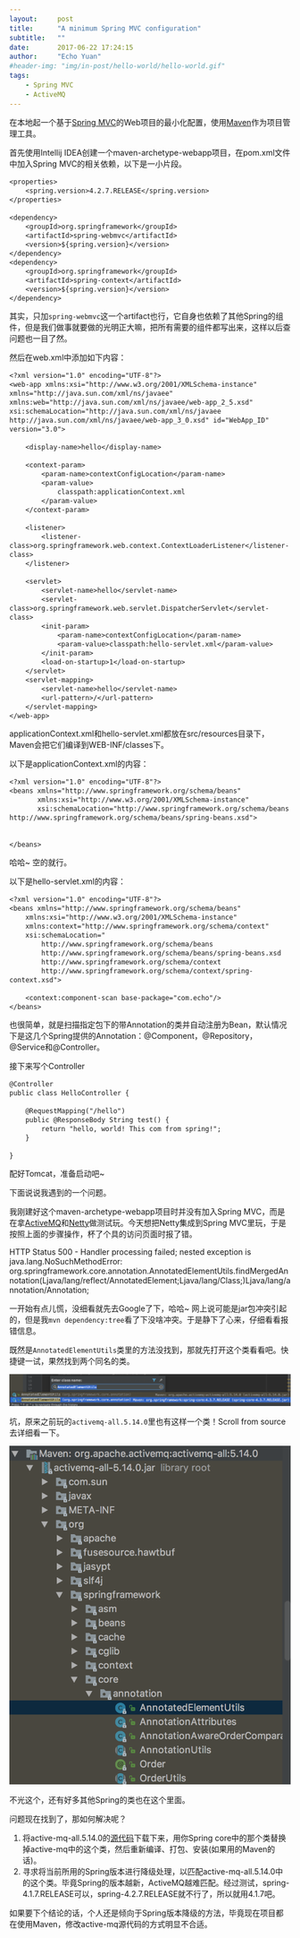 ```yaml
---
layout:     post
title:      "A minimum Spring MVC configuration"
subtitle:   ""
date:       2017-06-22 17:24:15
author:     "Echo Yuan"
#header-img: "img/in-post/hello-world/hello-world.gif"
tags:
    - Spring MVC
    - ActiveMQ
---
```

在本地起一个基于[Spring MVC](http://docs.spring.io/spring/docs/current/spring-framework-reference/htmlsingle/#spring-web)的Web项目的最小化配置，使用[Maven](http://maven.apache.org/)作为项目管理工具。

首先使用Intellij IDEA创建一个maven-archetype-webapp项目，在pom.xml文件中加入Spring MVC的相关依赖，以下是一小片段。
```
<properties>
    <spring.version>4.2.7.RELEASE</spring.version>
</properties>

<dependency>
    <groupId>org.springframework</groupId>
    <artifactId>spring-webmvc</artifactId>
    <version>${spring.version}</version>
</dependency>
<dependency>
    <groupId>org.springframework</groupId>
    <artifactId>spring-context</artifactId>
    <version>${spring.version}</version>
</dependency>
```
其实，只加`spring-webmvc`这一个artifact也行，它自身也依赖了其他Spring的组件，但是我们做事就要做的光明正大嘛，把所有需要的组件都写出来，这样以后查问题也一目了然。

然后在web.xml中添加如下内容：
```
<?xml version="1.0" encoding="UTF-8"?>
<web-app xmlns:xsi="http://www.w3.org/2001/XMLSchema-instance" xmlns="http://java.sun.com/xml/ns/javaee" xmlns:web="http://java.sun.com/xml/ns/javaee/web-app_2_5.xsd" xsi:schemaLocation="http://java.sun.com/xml/ns/javaee http://java.sun.com/xml/ns/javaee/web-app_3_0.xsd" id="WebApp_ID" version="3.0">

    <display-name>hello</display-name>

    <context-param>
        <param-name>contextConfigLocation</param-name>
        <param-value>
            classpath:applicationContext.xml
        </param-value>
    </context-param>

    <listener>
        <listener-class>org.springframework.web.context.ContextLoaderListener</listener-class>
    </listener>

    <servlet>
        <servlet-name>hello</servlet-name>
        <servlet-class>org.springframework.web.servlet.DispatcherServlet</servlet-class>
        <init-param>
            <param-name>contextConfigLocation</param-name>
            <param-value>classpath:hello-servlet.xml</param-value>
        </init-param>
        <load-on-startup>1</load-on-startup>
    </servlet>
    <servlet-mapping>
        <servlet-name>hello</servlet-name>
        <url-pattern>/</url-pattern>
    </servlet-mapping>
</web-app>

```
applicationContext.xml和hello-servlet.xml都放在src/resources目录下，Maven会把它们编译到WEB-INF/classes下。

以下是applicationContext.xml的内容：
```
<?xml version="1.0" encoding="UTF-8"?>
<beans xmlns="http://www.springframework.org/schema/beans"
       xmlns:xsi="http://www.w3.org/2001/XMLSchema-instance"
       xsi:schemaLocation="http://www.springframework.org/schema/beans http://www.springframework.org/schema/beans/spring-beans.xsd">


</beans>
```
哈哈~ 空的就行。

以下是hello-servlet.xml的内容：
```
<?xml version="1.0" encoding="UTF-8"?>
<beans xmlns="http://www.springframework.org/schema/beans"
    xmlns:xsi="http://www.w3.org/2001/XMLSchema-instance"
    xmlns:context="http://www.springframework.org/schema/context"
    xsi:schemaLocation="
        http://www.springframework.org/schema/beans
        http://www.springframework.org/schema/beans/spring-beans.xsd
        http://www.springframework.org/schema/context
        http://www.springframework.org/schema/context/spring-context.xsd">

	<context:component-scan base-package="com.echo"/>
</beans>
```
也很简单，就是扫描指定包下的带Annotation的类并自动注册为Bean，默认情况下是这几个Spring提供的Annotation：@Component，@Repository， @Service和@Controller。

接下来写个Controller
```
@Controller
public class HelloController {

    @RequestMapping("/hello")
    public @ResponseBody String test() {
        return "hello, world! This com from spring!";
    }

}
```

配好Tomcat，准备启动吧~

下面说说我遇到的一个问题。

我刚建好这个maven-archetype-webapp项目时并没有加入Spring MVC，而是在拿[ActiveMQ](http://activemq.apache.org/)和[Netty](http://netty.io/)做测试玩。今天想把Netty集成到Spring MVC里玩，于是按照上面的步骤操作，杯了个具的访问页面时报了错。

>
HTTP Status 500 - Handler processing failed; nested exception is java.lang.NoSuchMethodError: org.springframework.core.annotation.AnnotatedElementUtils.findMergedAnnotation(Ljava/lang/reflect/AnnotatedElement;Ljava/lang/Class;)Ljava/lang/annotation/Annotation;

一开始有点儿慌，没细看就先去Google了下，哈哈~ 网上说可能是jar包冲突引起的，但是我`mvn dependency:tree`看了下没啥冲突。于是静下了心来，仔细看看报错信息。

既然是`AnnotatedElementUtils`类里的方法没找到，那就先打开这个类看看吧。快捷键一试，果然找到两个同名的类。

![double-annotated-element-utils](/img/in-post/a-minimum-spring-mvc-configuration/double-annotated-element-utils.png)

坑，原来之前玩的`activemq-all.5.14.0`里也有这样一个类！Scroll from source去详细看一下。

![many-spring-classes-in-activemq-all](/img/in-post/a-minimum-spring-mvc-configuration/many-spring-classes-in-activemq-all.png)

不光这个，还有好多其他Spring的类也在这个里面。

问题现在找到了，那如何解决呢？
1. 将active-mq-all.5.14.0的[源代码](http://archive.apache.org/dist/activemq/)下载下来，用你Spring core中的那个类替换掉active-mq中的这个类，然后重新编译、打包、安装(如果用的Maven的话)。
2. 寻求将当前所用的Spring版本进行降级处理，以匹配active-mq-all.5.14.0中的这个类。毕竟Spring的版本越新，ActiveMQ越难匹配。经过测试，spring-4.1.7.RELEASE可以，spring-4.2.7.RELEASE就不行了，所以就用4.1.7吧。

如果要下个结论的话，个人还是倾向于Spring版本降级的方法，毕竟现在项目都在使用Maven，修改active-mq源代码的方式明显不合适。


